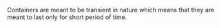 Containers are meant to be transient in nature which means that they are meant to last only for short period of time. 